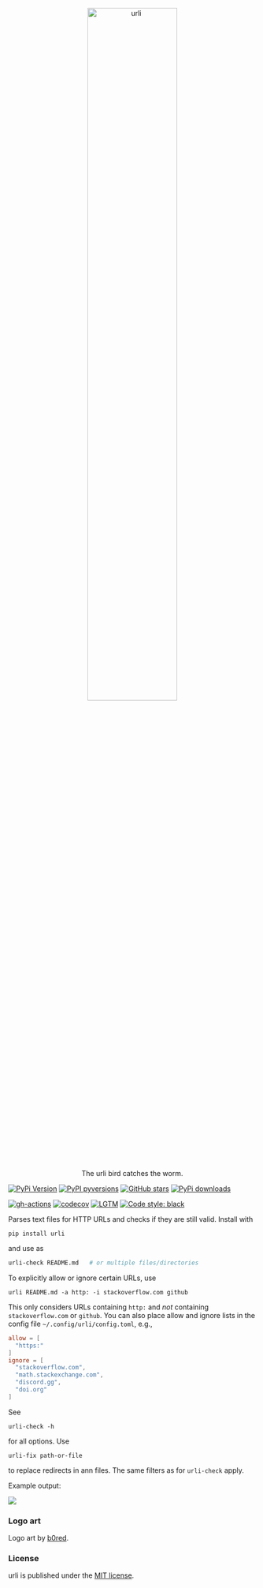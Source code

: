 <p align="center">
  <a href="https://github.com/nschloe/urli"><img alt="urli" src="https://nschloe.github.io/urli/logo.svg" width="60%"></a>
  <p align="center">The urli bird catches the worm.</p>
</p>

[![PyPi Version](https://img.shields.io/pypi/v/urli.svg?style=flat-square)](https://pypi.org/project/urli/)
[![PyPI pyversions](https://img.shields.io/pypi/pyversions/urli.svg?style=flat-square)](https://pypi.org/project/urli/)
[![GitHub stars](https://img.shields.io/github/stars/nschloe/urli.svg?style=flat-square&logo=github&label=Stars&logoColor=white)](https://github.com/nschloe/urli/)
[![PyPi downloads](https://img.shields.io/pypi/dm/urli.svg?style=flat-square)](https://pypistats.org/packages/urli)

[![gh-actions](https://img.shields.io/github/workflow/status/nschloe/urli/ci?style=flat-square)](https://github.com/nschloe/urli/actions?query=workflow%3Aci)
[![codecov](https://img.shields.io/codecov/c/github/nschloe/urli.svg?style=flat-square)](https://app.codecov.io/gh/nschloe/urli)
[![LGTM](https://img.shields.io/lgtm/grade/python/github/nschloe/urli.svg?style=flat-square)](https://lgtm.com/projects/g/nschloe/urli)
[![Code style: black](https://img.shields.io/badge/code%20style-black-000000.svg?style=flat-square)](https://github.com/psf/black)

Parses text files for HTTP URLs and checks if they are still valid. Install with
```
pip install urli
```
and use as
```sh
urli-check README.md   # or multiple files/directories
```
To explicitly allow or ignore certain URLs, use
```
urli README.md -a http: -i stackoverflow.com github
```
This only considers URLs containing `http:` and _not_ containing `stackoverflow.com` or
`github`. You can also place allow and ignore lists in the config file
`~/.config/urli/config.toml`, e.g.,
```toml
allow = [
  "https:"
]
ignore = [
  "stackoverflow.com",
  "math.stackexchange.com",
  "discord.gg",
  "doi.org"
]
```
See
```
urli-check -h
```
for all options. Use
```
urli-fix path-or-file
```
to replace redirects in ann files. The same filters as for `urli-check` apply.

Example output:

![](https://nschloe.github.io/urli/example-output-carbon.png)


### Logo art

Logo art by [b0red](https://pixabay.com/users/b0red-4473488/).


### License
urli is published under the [MIT license](https://en.wikipedia.org/wiki/MIT_License).
